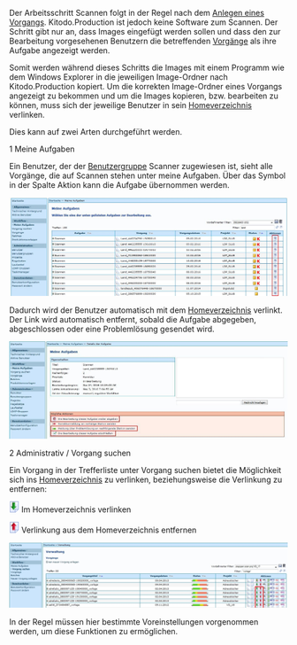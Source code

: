 Der Arbeitsschritt Scannen folgt in der Regel nach dem [Anlegen eines Vorgangs](Neuen-Vorgang-anlegen). Kitodo.Production ist jedoch keine Software zum Scannen. Der Schritt gibt nur an, dass Images eingefügt werden sollen und dass den zur Bearbeitung vorgesehenen Benutzern die betreffenden [Vorgänge](Vorgang) als ihre Aufgabe angezeigt werden. 

Somit werden während dieses Schritts die Images mit einem Programm wie dem Windows Explorer in die jeweiligen Image-Ordner nach Kitodo.Production kopiert. Um die korrekten Image-Ordner eines Vorgangs angezeigt zu bekommen und um die Images kopieren, bzw. bearbeiten zu können, muss sich der jeweilige Benutzer in sein [Homeverzeichnis](Homeverzeichnis) verlinken.

Dies kann auf zwei Arten durchgeführt werden.

1 Meine Aufgaben

Ein Benutzer, der der [Benutzergruppe](Benutzergruppen) Scanner zugewiesen ist, sieht alle Vorgänge, die auf Scannen stehen unter meine Aufgaben. Über das Symbol in der Spalte Aktion kann die Aufgabe übernommen werden. 

![](images/Scannen2.jpg)

Dadurch wird der Benutzer automatisch mit dem [Homeverzeichnis](Homeverzeichnis) verlinkt. Der Link wird automatisch entfernt, sobald die Aufgabe abgegeben, abgeschlossen oder eine Problemlösung gesendet wird.

![](images/Scannen3.jpg)



2 Administrativ / Vorgang suchen

Ein Vorgang in der Trefferliste unter Vorgang suchen bietet die Möglichkeit sich ins [Homeverzeichnis](Homeverzeichnis) zu verlinken, beziehungsweise die Verlinkung zu entfernen: 

![](images/Icon_Im_Homeverzeichnis_verlinken.gif) 
Im Homeverzeichnis verlinken

![](images/Icon_Verlinkung_aus_dem_Homeverzeichnis_entfernen.gif)
Verlinkung aus dem Homeverzeichnis entfernen

![](images/Scannen1.jpg)


In der Regel müssen hier bestimmte Voreinstellungen vorgenommen werden, um diese Funktionen zu ermöglichen.  

